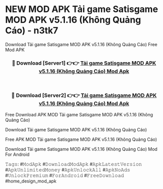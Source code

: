 # NEW MOD APK Tải game Satisgame MOD APK v5.1.16 (Không Quảng Cáo) - n3tk7
Download Tải game Satisgame MOD APK v5.1.16 (Không Quảng Cáo) Free Mod APK

<div align="center">
<h3>🔴 Download [Server1] 👉👉 <a href="https://apk-comot.site?title=Tải_game_Satisgame_MOD_APK_v5.1.16_(Không_Quảng_Cáo)">Tải game Satisgame MOD APK v5.1.16 (Không Quảng Cáo) Mod Apk</a></h3><br>

<h3>🔴 Download [Server2] 👉👉 <a href="https://apk-comot.site?title=Tải_game_Satisgame_MOD_APK_v5.1.16_(Không_Quảng_Cáo)">Tải game Satisgame MOD APK v5.1.16 (Không Quảng Cáo) Mod Apk</a></h3>
</div>


Free Download APK MOD Tải game Satisgame MOD APK v5.1.16 (Không Quảng Cáo)

Download Tải game Satisgame MOD APK v5.1.16 (Không Quảng Cáo) 

Free APK MOD Tải game Satisgame MOD APK v5.1.16 (Không Quảng Cáo) 

Download Tải game Satisgame MOD APK v5.1.16 (Không Quảng Cáo) Mod For Android

𝚃𝚊𝚐𝚜: #𝙼𝚘𝚍𝙰𝚙𝚔 #𝙳𝚘𝚠𝚗𝚕𝚘𝚊𝚍𝙼𝚘𝚍𝙰𝚙𝚔 #𝙰𝚙𝚔𝙻𝚊𝚝𝚎𝚜𝚝𝚅𝚎𝚛𝚜𝚒𝚘𝚗 #𝙰𝚙𝚔𝚄𝚗𝚕𝚒𝚖𝚒𝚝𝚎𝚍𝙼𝚘𝚗𝚎𝚢 #𝙰𝚙𝚔𝚄𝚗𝚕𝚘𝚌𝚔𝙰𝚕𝚕 #𝙰𝚙𝚔𝙽𝚘𝙰𝚍𝚜 #𝚄𝚗𝚕𝚘𝚌𝚔𝙿𝚛𝚎𝚖𝚒𝚞𝚖 #𝙵𝚘𝚛𝙰𝚗𝚍𝚛𝚘𝚒𝚍 #𝙵𝚛𝚎𝚎𝙳𝚘𝚠𝚗𝚕𝚘𝚊𝚍 #home_design_mod_apk